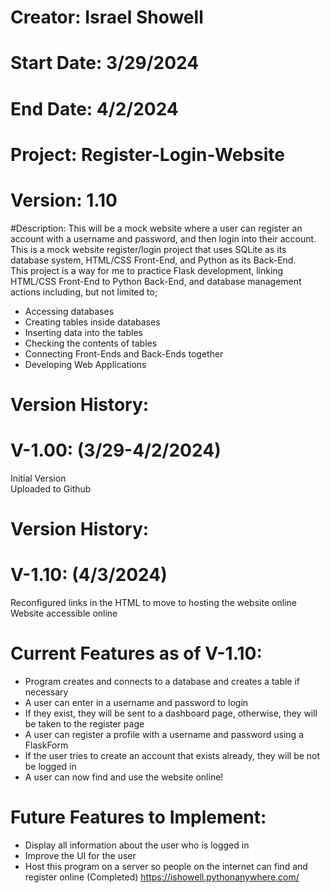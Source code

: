 # Creator: Israel Showell
# Start Date: 3/29/2024
# End Date: 4/2/2024
# Project: Register-Login-Website
# Version: 1.10

#Description:
This will be a mock website where a user can register an account with a username and password, and then login into their account.
This is a mock website register/login project that uses SQLite as its database system, HTML/CSS Front-End, and Python as its Back-End. <br>
This project is a way for me to practice Flask development, linking HTML/CSS Front-End to Python Back-End,
and database management actions including, but not limited to; 

- Accessing databases 
- Creating tables inside databases 
- Inserting data into the tables 
- Checking the contents of tables
- Connecting Front-Ends and Back-Ends together
- Developing Web Applications

# Version History:
# V-1.00: (3/29-4/2/2024)
Initial Version <br>
Uploaded to Github

# Version History:
# V-1.10: (4/3/2024)
Reconfigured links in the HTML to move to hosting the website online <br>
Website accessible online

# Current Features as of V-1.10:
- Program creates and connects to a database and creates a table if necessary
- A user can enter in a username and password to login 
- If they exist, they will be sent to a dashboard page, otherwise, they will be taken to the register page
- A user can register a profile with a username and password using a FlaskForm
- If the user tries to create an account that exists already, they will be not be logged in
- A user can now find and use the website online!

# Future Features to Implement:
- Display all information about the user who is logged in
- Improve the UI for the user
- Host this program on a server so people on the internet can find and register online (Completed)
https://ishowell.pythonanywhere.com/


